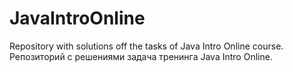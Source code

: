# JavaIntroOnline
Repository with solutions off the tasks of Java Intro Online course.
Репозиторий с решениями задача тренинга Java Intro Online.
